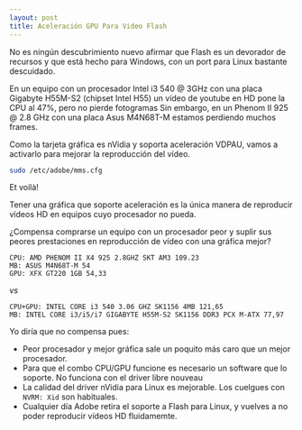```yaml
---
layout: post
title: Aceleración GPU Para Video Flash
---
```

No es ningún descubrimiento nuevo afirmar que Flash es un devorador de recursos y que está hecho para
Windows, con un port para Linux bastante descuidado.

En un equipo con un procesador Intel i3 540 @ 3GHz con una placa Gigabyte H55M-S2 (chipset Intel H55) un vídeo de youtube en HD pone la CPU al 47%, pero no pierde fotogramas
Sin embargo, en un Phenom II 925 @ 2.8 GHz con una placa Asus M4N68T-M estamos perdiendo muchos frames.

Como la tarjeta gráfica es nVidia y soporta aceleración VDPAU, vamos a activarlo para mejorar la reproducción del vídeo.

```bash
sudo /etc/adobe/mms.cfg
```

Et voilà!

Tener una gráfica que soporte aceleración es la única manera de reproducir vídeos HD en equipos cuyo procesador no pueda.

¿Compensa comprarse un equipo con un procesador peor y suplir sus peores prestaciones en reproducción de vídeo con una gráfica mejor?

```
CPU: AMD PHENOM II X4 925 2.8GHZ SKT AM3 109.23
MB: ASUS M4N68T-M 54
GPU: XFX GT220 1GB 54,33
```
_vs_
```
CPU+GPU: INTEL CORE i3 540 3.06 GHZ SK1156 4MB 121,65
MB: INTEL CORE i3/i5/i7 GIGABYTE H55M-S2 SK1156 DDR3 PCX M-ATX 77,97
```

Yo diría que no compensa pues:

 - Peor procesador y mejor gráfica sale un poquito más caro que un mejor procesador.
 - Para que el combo CPU/GPU funcione es necesario un software que lo soporte. No funciona con el driver libre nouveau
 - La calidad del driver nVidia para Linux es mejorable. Los cuelgues con ```NVRM: Xid``` son habituales.
 - Cualquier día Adobe retira el soporte a Flash para Linux, y vuelves a no poder reproducir vídeos HD fluidamemte.
